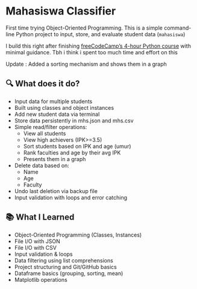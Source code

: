 # Mahasiswa Classifier 

First time trying Object-Oriented Programming. This is a simple command-line Python project to input, store, and evaluate student data (`mahasiswa`)

I build this right after finishing [freeCodeCamp’s 4-hour Python course](https://www.youtube.com/watch?v=rfscVS0vtbw) with minimal guidance. Tbh i think i spent too much time and effort on this

Update : Added a sorting mechanism and shows them in a graph

## 🔍 What does it do?
- Input data for multiple students
- Built using classes and object instances
- Add new student data via terminal
- Store data persistently in mhs.json and mhs.csv
- Simple read/filter operations:
  - View all students
  - View high achievers (IPK>=3.5)
  - Sort students based on IPK and age (umur)
  - Rank faculties and age by their avg IPK
  - Presents them in a graph
- Delete data based on:
  - Name
  - Age
  - Faculty
- Undo last deletion via backup file
- Input validation with loops and error catching

## 📚 What I Learned
- Object-Oriented Programming (Classes, Instances)
- File I/O with JSON
- File I/O with CSV
- Input validation & loops
- Data filtering using list comprehensions
- Project structuring and Git/GitHub basics
- Dataframe basics (grouping, sorting, mean)
- Matplotlib operations



